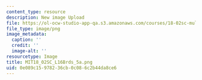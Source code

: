 ```yaml
---
content_type: resource
description: New image Upload
file: https://ol-ocw-studio-app-qa.s3.amazonaws.com/courses/18-02sc-multivariable-calculus-fall-2010/0e089c15978236cb0c086c2b44da8ce6_MIT18_02SC_L16Brds_5a.png
file_type: image/png
image_metadata:
  caption: ''
  credit: ''
  image-alt: ''
resourcetype: Image
title: MIT18_02SC_L16Brds_5a.png
uid: 0e089c15-9782-36cb-0c08-6c2b44da8ce6
---
```

